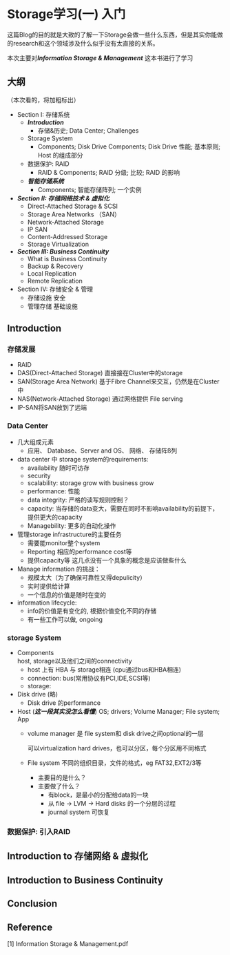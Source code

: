 # Storage学习(一)  入门 
这篇Blog的目的就是大致的了解一下Storage会做一些什么东西，但是其实你能做的research和这个领域涉及什么似乎没有太直接的关系。

本次主要对***Information Storage & Management*** 这本书进行了学习 
## 大纲
（本次看的，将加粗标出）

* Section I: 存储系统 
	* ***Introduction***
		* 存储&历史;  Data Center; Challenges
	* Storage System 
		* Components; Disk Drive Components; Disk Drive 性能; 基本原则; Host 的组成部分
	* 数据保护: RAID
		* RAID & Components; RAID 分级; 比较; RAID 的影响
	* ***智能存储系统***
		* Components; 智能存储阵列; 一个实例
* ***Section II: 存储网络技术 & 虚拟化***
	* Direct-Attached Storage & SCSI 
	* Storage Area Networks （SAN）
	* Network-Attached Storage 
	* IP SAN
	* Content-Addressed Storage
	* Storage Virtualization 
* ***Section III: Business Continuity*** 
	* What is Business Continuity 
	* Backup & Recovery
	* Local Replication
	* Remote Replication
* Section IV: 存储安全 & 管理
	* 存储设施 安全 
	* 管理存储 基础设施
##

## Introduction 
### 存储发展
* RAID 
* DAS(Direct-Attached Storage) 直接接在Cluster中的storage 
* SAN(Storage Area Network) 基于Fibre Channel来交互，仍然是在Cluster中 
* NAS(Network-Attached Storage) 通过网络提供 File serving 
* IP-SAN将SAN放到了远端

### Data Center
* 几大组成元素
	* 应用、 Database、Server and OS、 网络、 存储阵ß列
* data center 中 storage system的requirements:
	* availability 随时可访存 
	* security 
	* scalability: storage grow with business grow  
	* performance: 性能
	* data integrity: 严格的读写规则控制？
	* capacity: 当存储的data变大，需要在同时不影响availability的前提下，提供更大的capacity
	* Managebility: 更多的自动化操作
* 管理storage infrastructure的主要任务
	* 需要能monitor整个system
	* Reporting 相应的performance cost等 
	* 提供capacity等    这几点没有一个具象的概念是应该做些什么 
* Manage information 的挑战：
	* 规模太大（为了确保可靠性又得depulicity）
	* 实时提供给计算 
	* 一个信息的价值是随时在变的
* information lifecycle: 
	* info的价值是有变化的, 根据价值变化不同的存储
	* 有一些工作可以做, ongoing
 
### storage System
* Components  
host, storage以及他们之间的connectivity
	* host 上有 HBA 与 storage相连 (cpu通过bus和HBA相连)
	* connection: bus(常用协议有PCI,IDE,SCSI等)
	* storage: 
* Disk drive (略)
	* Disk drive 的performance
* Host    (***这一段其实没怎么看懂***)
OS; drivers; Volume Manager; File system; App 
	* volume manager 是 file system和 disk drive之间optional的一层

		可以virtualization hard drives，也可以分区，每个分区用不同格式

	* File system
	不同的组织目录，文件的格式，eg FAT32,EXT2/3等
		* 主要目的是什么？ 
		* 主要做了什么？ 
			* 有block，是最小的分配给data的一块
			* 从 file -> LVM -> Hard disks 的一个分层的过程
			* journal system 可恢复


### 数据保护: 引入RAID






## Introduction to 存储网络 & 虚拟化

## Introduction to Business Continuity 

## Conclusion 

## Reference
[1] Information Storage & Management.pdf